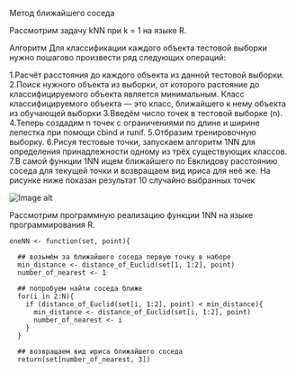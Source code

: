Метод ближайшего соседа

Рассмотрим задачу kNN при k = 1 на языке R.

Алгоритм
Для классификации каждого объекта тестовой выборки нужно пошагово произвести ряд следующих операций:

1.Расчёт расстояния до каждого объекта из данной тестовой выборки.
2.Поиск нужного объекта из выборки, от которого растояние до классифицируемого объекта является минимальным.
Класс классифицируемого объекта — это класс, ближайшего к нему объекта из обучающей выборки
3.Введём число точек в тестовой выборке (n). 
4.Теперь создадим n точек с ограничениями по длине и ширине лепестка при помощи cbind и runif. 
5.Отбразим тренировочную выборку. 
6.Рисуя тестовые точки, запускаем алгоритм 1NN для определения принадлежности одному из трёх существующих классов. 
7.В самой функции 1NN ищем ближайшего по Евклидову расстоянию соседа для текущей точки и возвращаем вид ириса для неё же. 
На рисунке ниже показан результат 10 случайно выбранных точек

![Image alt](https://github.com/Ragnarok7861/Victor/blob/master/1nn_10points.png)


Рассмотрим программную реализацию функции 1NN на языке программирования R.
```
oneNN <- function(set, point){
  
  ## возьмём за ближайшего соседа первую точку в наборе
  min_distance <- distance_of_Euclid(set[1, 1:2], point)
  number_of_nearest <- 1
  
  ## попробуем найти соседа ближе
  for(i in 2:N){
    if (distance_of_Euclid(set[i, 1:2], point) < min_distance){
      min_distance <- distance_of_Euclid(set[i, 1:2], point)
      number_of_nearest <- i
    }
  }
  
  ## возвращаем вид ириса ближайшего соседа
  return(set[number_of_nearest, 3])
  ```
